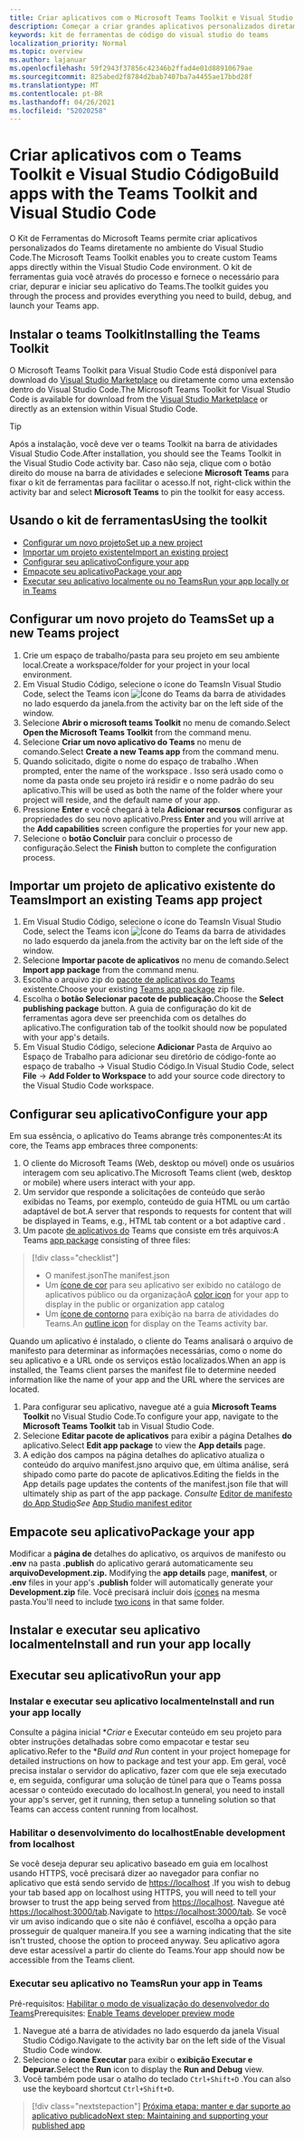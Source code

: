 ```yaml
---
title: Criar aplicativos com o Microsoft Teams Toolkit e Visual Studio Código
description: Começar a criar grandes aplicativos personalizados diretamente Visual Studio Código com o microsoft Teams Toolkit
keywords: kit de ferramentas de código do visual studio do teams
localization_priority: Normal
ms.topic: overview
ms.author: lajanuar
ms.openlocfilehash: 59f2943f37856c42346b2ffad4e01d88910679ae
ms.sourcegitcommit: 825abed2f8784d2bab7407ba7a4455ae17bbd28f
ms.translationtype: MT
ms.contentlocale: pt-BR
ms.lasthandoff: 04/26/2021
ms.locfileid: "52020258"
---
```

# <a name="build-apps-with-the-teams-toolkit-and-visual-studio-code"></a><span data-ttu-id="bd4d5-104">Criar aplicativos com o Teams Toolkit e Visual Studio Código</span><span class="sxs-lookup"><span data-stu-id="bd4d5-104">Build apps with the Teams Toolkit and Visual Studio Code</span></span>

<span data-ttu-id="bd4d5-105">O Kit de Ferramentas do Microsoft Teams permite criar aplicativos personalizados do Teams diretamente no ambiente do Visual Studio Code.</span><span class="sxs-lookup"><span data-stu-id="bd4d5-105">The Microsoft Teams Toolkit enables you to create custom Teams apps directly within the Visual Studio Code environment.</span></span> <span data-ttu-id="bd4d5-106">O kit de ferramentas guia você através do processo e fornece o necessário para criar, depurar e iniciar seu aplicativo do Teams.</span><span class="sxs-lookup"><span data-stu-id="bd4d5-106">The toolkit guides you through the process and provides everything you need to build, debug, and launch your Teams app.</span></span>

## <a name="installing-the-teams-toolkit"></a><span data-ttu-id="bd4d5-107">Instalar o teams Toolkit</span><span class="sxs-lookup"><span data-stu-id="bd4d5-107">Installing the Teams Toolkit</span></span>

<span data-ttu-id="bd4d5-108">O Microsoft Teams Toolkit para Visual Studio Code está disponível para download do [Visual Studio Marketplace](https://aka.ms/teams-toolkit) ou diretamente como uma extensão dentro do Visual Studio Code.</span><span class="sxs-lookup"><span data-stu-id="bd4d5-108">The Microsoft Teams Toolkit for Visual Studio Code is available for download from the [Visual Studio Marketplace](https://aka.ms/teams-toolkit) or directly as an extension within Visual Studio Code.</span></span>

> [!TIP]
> <span data-ttu-id="bd4d5-109">Após a instalação, você deve ver o teams Toolkit na barra de atividades Visual Studio Code.</span><span class="sxs-lookup"><span data-stu-id="bd4d5-109">After installation, you should see the Teams Toolkit in the Visual Studio Code activity bar.</span></span> <span data-ttu-id="bd4d5-110">Caso não seja, clique com o botão direito do mouse na barra de atividades e selecione **Microsoft Teams** para fixar o kit de ferramentas para facilitar o acesso.</span><span class="sxs-lookup"><span data-stu-id="bd4d5-110">If not, right-click within the activity bar and select **Microsoft Teams** to pin the toolkit for easy access.</span></span>

## <a name="using-the-toolkit"></a><span data-ttu-id="bd4d5-111">Usando o kit de ferramentas</span><span class="sxs-lookup"><span data-stu-id="bd4d5-111">Using the toolkit</span></span>

- [<span data-ttu-id="bd4d5-112">Configurar um novo projeto</span><span class="sxs-lookup"><span data-stu-id="bd4d5-112">Set up a new project</span></span>](#set-up-a-new-teams-project)
- [<span data-ttu-id="bd4d5-113">Importar um projeto existente</span><span class="sxs-lookup"><span data-stu-id="bd4d5-113">Import an existing project</span></span>](#import-an-existing-teams-app-project)
- [<span data-ttu-id="bd4d5-114">Configurar seu aplicativo</span><span class="sxs-lookup"><span data-stu-id="bd4d5-114">Configure your app</span></span>](#configure-your-app)
- [<span data-ttu-id="bd4d5-115">Empacote seu aplicativo</span><span class="sxs-lookup"><span data-stu-id="bd4d5-115">Package your app</span></span>](#package-your-app)
- [<span data-ttu-id="bd4d5-116">Executar seu aplicativo localmente ou no Teams</span><span class="sxs-lookup"><span data-stu-id="bd4d5-116">Run your app locally or in Teams</span></span>](#run-your-app)

## <a name="set-up-a-new-teams-project"></a><span data-ttu-id="bd4d5-117">Configurar um novo projeto do Teams</span><span class="sxs-lookup"><span data-stu-id="bd4d5-117">Set up a new Teams project</span></span>

1. <span data-ttu-id="bd4d5-118">Crie um espaço de trabalho/pasta para seu projeto em seu ambiente local.</span><span class="sxs-lookup"><span data-stu-id="bd4d5-118">Create a workspace/folder for your project in your local environment.</span></span>
1. <span data-ttu-id="bd4d5-119">Em Visual Studio Código, selecione o ícone do Teams</span><span class="sxs-lookup"><span data-stu-id="bd4d5-119">In Visual Studio Code, select the Teams icon</span></span> ![Ícone do Teams](../assets/icons/favicon-16x16.png) <span data-ttu-id="bd4d5-121">da barra de atividades no lado esquerdo da janela.</span><span class="sxs-lookup"><span data-stu-id="bd4d5-121">from the activity bar on the left side of the window.</span></span>
1. <span data-ttu-id="bd4d5-122">Selecione **Abrir o microsoft teams Toolkit** no menu de comando.</span><span class="sxs-lookup"><span data-stu-id="bd4d5-122">Select **Open the Microsoft Teams Toolkit** from the command menu.</span></span>
1. <span data-ttu-id="bd4d5-123">Selecione **Criar um novo aplicativo do Teams** no menu de comando.</span><span class="sxs-lookup"><span data-stu-id="bd4d5-123">Select **Create a new Teams app** from the command menu.</span></span>
1. <span data-ttu-id="bd4d5-124">Quando solicitado, digite o nome do espaço de trabalho .</span><span class="sxs-lookup"><span data-stu-id="bd4d5-124">When prompted, enter the name of the workspace .</span></span> <span data-ttu-id="bd4d5-125">Isso será usado como o nome da pasta onde seu projeto irá residir e o nome padrão do seu aplicativo.</span><span class="sxs-lookup"><span data-stu-id="bd4d5-125">This will be used as both the name of the folder where your project will reside, and the default name of your app.</span></span>
1. <span data-ttu-id="bd4d5-126">Pressione **Enter** e você chegará à tela **Adicionar recursos** configurar as propriedades do seu novo aplicativo.</span><span class="sxs-lookup"><span data-stu-id="bd4d5-126">Press **Enter** and you will arrive at the **Add capabilities** screen configure the properties for your new app.</span></span>
1. <span data-ttu-id="bd4d5-127">Selecione o **botão Concluir** para concluir o processo de configuração.</span><span class="sxs-lookup"><span data-stu-id="bd4d5-127">Select the **Finish** button to complete the configuration process.</span></span>

## <a name="import-an-existing-teams-app-project"></a><span data-ttu-id="bd4d5-128">Importar um projeto de aplicativo existente do Teams</span><span class="sxs-lookup"><span data-stu-id="bd4d5-128">Import an existing Teams app project</span></span>

1. <span data-ttu-id="bd4d5-129">Em Visual Studio Código, selecione o ícone do Teams</span><span class="sxs-lookup"><span data-stu-id="bd4d5-129">In Visual Studio Code, select the Teams icon</span></span> ![Ícone do Teams](../assets/icons/favicon-16x16.png) <span data-ttu-id="bd4d5-131">da barra de atividades no lado esquerdo da janela.</span><span class="sxs-lookup"><span data-stu-id="bd4d5-131">from the activity bar on the left side of the window.</span></span>
1. <span data-ttu-id="bd4d5-132">Selecione **Importar pacote de aplicativos** no menu de comando.</span><span class="sxs-lookup"><span data-stu-id="bd4d5-132">Select **Import app package** from the command menu.</span></span>
1. <span data-ttu-id="bd4d5-133">Escolha o arquivo zip do [pacote de aplicativos do Teams](../concepts/build-and-test/apps-package.md) existente.</span><span class="sxs-lookup"><span data-stu-id="bd4d5-133">Choose your existing [Teams app package](../concepts/build-and-test/apps-package.md) zip file.</span></span>
1. <span data-ttu-id="bd4d5-134">Escolha o **botão Selecionar pacote de publicação.**</span><span class="sxs-lookup"><span data-stu-id="bd4d5-134">Choose the **Select publishing package** button.</span></span> <span data-ttu-id="bd4d5-135">A guia de configuração do kit de ferramentas agora deve ser preenchida com os detalhes do aplicativo.</span><span class="sxs-lookup"><span data-stu-id="bd4d5-135">The configuration tab of the toolkit should now be populated with your app's details.</span></span>
1. <span data-ttu-id="bd4d5-136">Em Visual Studio Código, selecione **Adicionar** Pasta de Arquivo ao Espaço de Trabalho para adicionar seu diretório de código-fonte ao espaço de trabalho  ->   Visual Studio Código.</span><span class="sxs-lookup"><span data-stu-id="bd4d5-136">In Visual Studio Code, select **File** -> **Add Folder to Workspace** to add your source code directory to the Visual Studio Code workspace.</span></span>

## <a name="configure-your-app"></a><span data-ttu-id="bd4d5-137">Configurar seu aplicativo</span><span class="sxs-lookup"><span data-stu-id="bd4d5-137">Configure your app</span></span>

<span data-ttu-id="bd4d5-138">Em sua essência, o aplicativo do Teams abrange três componentes:</span><span class="sxs-lookup"><span data-stu-id="bd4d5-138">At its core, the Teams app embraces three components:</span></span>

  1. <span data-ttu-id="bd4d5-139">O cliente do Microsoft Teams (Web, desktop ou móvel) onde os usuários interagem com seu aplicativo.</span><span class="sxs-lookup"><span data-stu-id="bd4d5-139">The Microsoft Teams client (web, desktop or mobile) where users interact with your app.</span></span>
  1. <span data-ttu-id="bd4d5-140">Um servidor que responde a solicitações de conteúdo que serão exibidas no Teams, por exemplo, conteúdo de guia HTML ou um cartão adaptável de bot.</span><span class="sxs-lookup"><span data-stu-id="bd4d5-140">A server that responds to requests for content that will be displayed in Teams, e.g., HTML tab content or a bot adaptive card .</span></span>
  1. <span data-ttu-id="bd4d5-141">Um pacote [de aplicativos do](/concepts/build-and-test/apps-package.md) Teams que consiste em três arquivos:</span><span class="sxs-lookup"><span data-stu-id="bd4d5-141">A Teams [app package](/concepts/build-and-test/apps-package.md) consisting of three files:</span></span>

  > [!div class="checklist"]
  >
  > - <span data-ttu-id="bd4d5-142">O manifest.json</span><span class="sxs-lookup"><span data-stu-id="bd4d5-142">The manifest.json</span></span> 
  > - <span data-ttu-id="bd4d5-143">Um [ícone de cor](../resources/schema/manifest-schema.md#icons) para seu aplicativo ser exibido no catálogo de aplicativos público ou da organização</span><span class="sxs-lookup"><span data-stu-id="bd4d5-143">A [color icon](../resources/schema/manifest-schema.md#icons) for your app to display in the public or organization app catalog</span></span>
 > - <span data-ttu-id="bd4d5-144">Um [ícone de contorno](../resources/schema/manifest-schema.md#icons) para exibição na barra de atividades do Teams.</span><span class="sxs-lookup"><span data-stu-id="bd4d5-144">An [outline icon](../resources/schema/manifest-schema.md#icons) for display on the Teams activity bar.</span></span>

<span data-ttu-id="bd4d5-145">Quando um aplicativo é instalado, o cliente do Teams analisará o arquivo de manifesto para determinar as informações necessárias, como o nome do seu aplicativo e a URL onde os serviços estão localizados.</span><span class="sxs-lookup"><span data-stu-id="bd4d5-145">When an app is installed, the Teams client parses the manifest file to determine needed information like the name of your app and the URL where the services are located.</span></span>

1. <span data-ttu-id="bd4d5-146">Para configurar seu aplicativo, navegue até a guia **Microsoft Teams Toolkit** no Visual Studio Code.</span><span class="sxs-lookup"><span data-stu-id="bd4d5-146">To configure your app, navigate to the **Microsoft Teams Toolkit** tab in Visual Studio Code.</span></span>
1. <span data-ttu-id="bd4d5-147">Selecione **Editar pacote de aplicativos** para exibir a página Detalhes **do** aplicativo.</span><span class="sxs-lookup"><span data-stu-id="bd4d5-147">Select **Edit app package** to view the **App details** page.</span></span>
1. <span data-ttu-id="bd4d5-148">A edição dos campos na página detalhes do aplicativo atualiza o conteúdo do arquivo manifest.jsno arquivo que, em última análise, será shipado como parte do pacote de aplicativos.</span><span class="sxs-lookup"><span data-stu-id="bd4d5-148">Editing the fields in the App details page updates the contents of the manifest.json file that will ultimately ship as part of the app package.</span></span> <span data-ttu-id="bd4d5-149">*Consulte* [Editor de manifesto do App Studio](https://aka.ms/teams-toolkit-manifest)</span><span class="sxs-lookup"><span data-stu-id="bd4d5-149">*See* [App Studio manifest editor](https://aka.ms/teams-toolkit-manifest)</span></span>

## <a name="package-your-app"></a><span data-ttu-id="bd4d5-150">Empacote seu aplicativo</span><span class="sxs-lookup"><span data-stu-id="bd4d5-150">Package your app</span></span>

<span data-ttu-id="bd4d5-151">Modificar a **página de** detalhes do aplicativo, os arquivos de manifesto ou **.env** na pasta **.publish** do aplicativo gerará automaticamente seu **arquivoDevelopment.zip.** </span><span class="sxs-lookup"><span data-stu-id="bd4d5-151">Modifying the **app details** page, **manifest**, or **.env** files in your app's  **.publish** folder will automatically generate your **Development.zip** file.</span></span> <span data-ttu-id="bd4d5-152">Você precisará incluir dois [ícones](../concepts/build-and-test/apps-package.md#app-icons) na mesma pasta.</span><span class="sxs-lookup"><span data-stu-id="bd4d5-152">You'll need to include [two icons](../concepts/build-and-test/apps-package.md#app-icons) in that same folder.</span></span>

## <a name="install-and-run-your-app-locally"></a><span data-ttu-id="bd4d5-153">Instalar e executar seu aplicativo localmente</span><span class="sxs-lookup"><span data-stu-id="bd4d5-153">Install and run your app locally</span></span>

## <a name="run-your-app"></a><span data-ttu-id="bd4d5-154">Executar seu aplicativo</span><span class="sxs-lookup"><span data-stu-id="bd4d5-154">Run your app</span></span>

### <a name="install-and-run-your-app-locally"></a><span data-ttu-id="bd4d5-155">Instalar e executar seu aplicativo localmente</span><span class="sxs-lookup"><span data-stu-id="bd4d5-155">Install and run your app locally</span></span>

<span data-ttu-id="bd4d5-156">Consulte a página inicial \**Criar* e Executar conteúdo em seu projeto para obter instruções detalhadas sobre como empacotar e testar seu aplicativo.</span><span class="sxs-lookup"><span data-stu-id="bd4d5-156">Refer to the \**Build and Run* content in your project homepage for detailed instructions on how to package and test your app.</span></span> <span data-ttu-id="bd4d5-157">Em geral, você precisa instalar o servidor do aplicativo, fazer com que ele seja executado e, em seguida, configurar uma solução de túnel para que o Teams possa acessar o conteúdo executado do localhost.</span><span class="sxs-lookup"><span data-stu-id="bd4d5-157">In general, you need to install your app's server, get it running, then setup a tunneling solution so that Teams can access content running from localhost.</span></span>

### <a name="enable-development-from-localhost"></a><span data-ttu-id="bd4d5-158">Habilitar o desenvolvimento do localhost</span><span class="sxs-lookup"><span data-stu-id="bd4d5-158">Enable development from localhost</span></span>

<span data-ttu-id="bd4d5-159">Se você deseja depurar seu aplicativo baseado em guia em localhost usando HTTPS, você precisará dizer ao navegador para confiar no aplicativo que está sendo servido de <https://localhost> .</span><span class="sxs-lookup"><span data-stu-id="bd4d5-159">If you wish to debug your tab based app on localhost using HTTPS, you will need to tell your browser to trust the app being served from <https://localhost>.</span></span> <span data-ttu-id="bd4d5-160">Navegue até <https://localhost:3000/tab>.</span><span class="sxs-lookup"><span data-stu-id="bd4d5-160">Navigate to <https://localhost:3000/tab>.</span></span> <span data-ttu-id="bd4d5-161">Se você vir um aviso indicando que o site não é confiável, escolha a opção para prosseguir de qualquer maneira.</span><span class="sxs-lookup"><span data-stu-id="bd4d5-161">If you see a warning indicating that the site isn't trusted, choose the option to proceed anyway.</span></span> <span data-ttu-id="bd4d5-162">Seu aplicativo agora deve estar acessível a partir do cliente do Teams.</span><span class="sxs-lookup"><span data-stu-id="bd4d5-162">Your app should now be accessible from the Teams client.</span></span>

### <a name="run-your-app-in-teams"></a><span data-ttu-id="bd4d5-163">Executar seu aplicativo no Teams</span><span class="sxs-lookup"><span data-stu-id="bd4d5-163">Run your app in Teams</span></span>

<span data-ttu-id="bd4d5-164">Pré-requisitos: [Habilitar o modo de visualização do desenvolvedor do Teams](https://aka.ms/teams-toolkit-enable-devpreview)</span><span class="sxs-lookup"><span data-stu-id="bd4d5-164">Prerequisites: [Enable Teams developer preview mode](https://aka.ms/teams-toolkit-enable-devpreview)</span></span>

1. <span data-ttu-id="bd4d5-165">Navegue até a barra de atividades no lado esquerdo da janela Visual Studio Código.</span><span class="sxs-lookup"><span data-stu-id="bd4d5-165">Navigate to the activity bar on the left side of the Visual Studio Code window.</span></span>
1. <span data-ttu-id="bd4d5-166">Selecione o **ícone Executar** para exibir o **exibição Executar e Depurar.**</span><span class="sxs-lookup"><span data-stu-id="bd4d5-166">Select the **Run** icon to display the **Run and Debug** view.</span></span>
1. <span data-ttu-id="bd4d5-167">Você também pode usar o atalho do teclado `Ctrl+Shift+D` .</span><span class="sxs-lookup"><span data-stu-id="bd4d5-167">You can also use the keyboard shortcut `Ctrl+Shift+D`.</span></span>

> [!div class="nextstepaction"]
> [<span data-ttu-id="bd4d5-168">Próxima etapa: manter e dar suporte ao aplicativo publicado</span><span class="sxs-lookup"><span data-stu-id="bd4d5-168">Next step: Maintaining and supporting your published app</span></span>](../concepts/deploy-and-publish/appsource/post-publish/overview.md)
